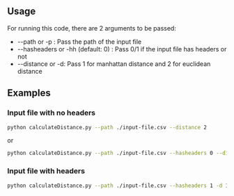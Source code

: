 ## Usage

For running this code, there are 2 arguments to be passed:
* --path or -p : Pass the path of the input file
* --hasheaders or -hh (default: 0) : Pass 0/1 if the input file has headers or not
* --distance or -d: Pass 1 for manhattan distance and 2 for euclidean distance

## Examples

### Input file with no headers
```bash
python calculateDistance.py --path ./input-file.csv --distance 2
```
or
```bash
python calculateDistance.py --path ./input-file.csv --hasheaders 0 --distance 1
```

### Input file with headers
```bash
python calculateDistance.py --path ./input-file.csv --hasheaders 1 -d 1
```
